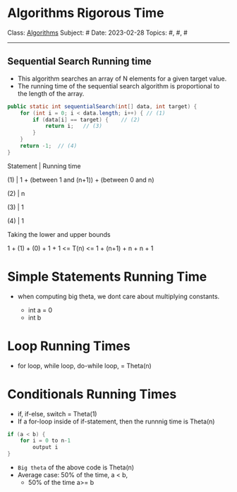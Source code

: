 # Algorithms Rigorous Time
Class: <a href="https://github.com/lamula21/cheat-sheets/blob/main/CMSC%20351%20Algorithms/Algorithms.md">Algorithms</a>
Subject: #
Date: 2023-02-28
Topics: #, #, # 

---


## Sequential Search Running time
- This algorithm searches an array of N elements for a given target value.
- The running time of the sequential search algorithm is proportional to the length of the array.
  
```java
public static int sequentialSearch(int[] data, int target) { 
    for (int i = 0; i < data.length; i++) { // (1)
        if (data[i] == target) {    // (2)
            return i;   // (3)
        }
    }
    return -1;  // (4)
}
```

Statement | Running time

(1) | 1 + (between 1 and (n+1)) + (between 0 and n)

(2) | n

(3) | 1

(4) | 1

Taking the lower and upper bounds

1 + (1) + (0) + 1 + 1 <= T(n) <= 1 + (n+1) + n + n + 1

# Simple Statements Running Time
- when computing big theta, we dont care about multiplying constants.

    - int a = 0
    - int b 

# Loop Running Times
- for loop, while loop, do-while loop, = Theta(n)

# Conditionals Running Times
- if, if-else, switch = Theta(1)
- If a for-loop inside of if-statement, then the runnnig time is Theta(n)
  
```java
if (a < b) {
    for i = 0 to n-1
        output i
}
```
- `Big theta` of the above code is Theta(n)
- Average case: 50% of the time, a < b, 
  - 50% of the time a>= b